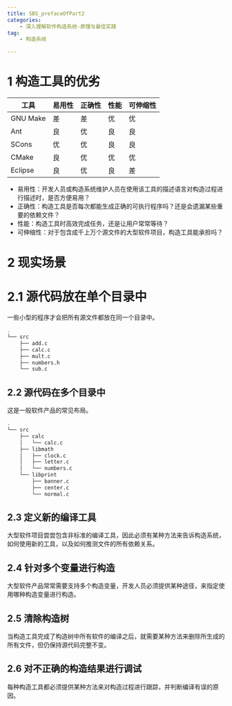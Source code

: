 ```yaml
---
title: SBS_prefaceOfPart2
categories:
    - 深入理解软件构造系统-原理与最佳实践
tag:
    - 构造系统

---
```


# 1 构造工具的优劣
工具|易用性|正确性|性能|可伸缩性
---|---|---|---|---
GNU Make|差|差|优|优
Ant|良|优|良|良
SCons|优|优|良|良
CMake|良|优|优|优
Eclipse|良|优|良|差

+ 易用性：开发人员或构造系统维护人员在使用该工具的描述语言对构造过程进行描述时，是否方便易用？
+ 正确性：构造工具是否每次都能生成正确的可执行程序吗？还是会遗漏某些重要的依赖文件？
+ 性能：构造工具时高效完成任务，还是让用户常常等待？
+ 可伸缩性：对于包含成千上万个源文件的大型软件项目，构造工具能承担吗？

# 2 现实场景
# 2.1 源代码放在单个目录中
一些小型的程序才会把所有源文件都放在同一个目录中。

```bash
.
└── src
    ├── add.c
    ├── calc.c
    ├── mult.c
    ├── numbers.h
    └── sub.c
```

## 2.2 源代码在多个目录中
这是一般软件产品的常见布局。

```bash
.
└── src
    ├── calc
    │   └── calc.c
    ├── libmath
    │   ├── clock.c
    │   ├── letter.c
    │   └── numbers.c
    └── libprint
        ├── banner.c
        ├── center.c
        └── normal.c
```

## 2.3 定义新的编译工具
大型软件项目尝尝包含非标准的编译工具，因此必须有某种方法来告诉构造系统，如何使用新的工具，以及如何推测文件的所有依赖关系。

## 2.4 针对多个变量进行构造
大型软件产品常常需要支持多个构造变量，开发人员必须提供某种途径，来指定使用哪种构造变量进行构造。

## 2.5 清除构造树
当构造工具完成了构造树中所有软件的编译之后，就需要某种方法来删除所生成的所有文件，但仍保持源代码完整不变。

## 2.6 对不正确的构造结果进行调试
每种构造工具都必须提供某种方法来对构造过程进行跟踪，并判断编译有误的原因。

